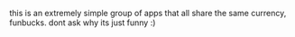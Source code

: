 this is an extremely simple group of apps that all share the same currency, funbucks.
dont ask why its just funny :)
